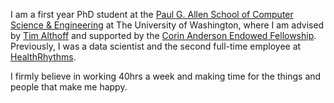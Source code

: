 I am a first year PhD student at the [Paul G. Allen School of Computer Science & Engineering](https://www.cs.washington.edu/) at The University of Washington, where I am advised by [Tim Althoff](http://www.timalthoff.com/) and supported by the [Corin Anderson Endowed Fellowship](https://www.cs.washington.edu/students/grad/awardrecipients/anderson).  Previously, I was a data scientist and the second full-time employee at [HealthRhythms](https://www.healthrhythms.com).

I firmly believe in working 40hrs a week and making time for the things and people that make me happy.
